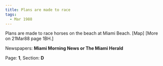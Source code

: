 ```yaml
---  
title: Plans are made to race  
tags:  
  - Mar 1988  
---  
```

  
Plans are made to race horses on the beach at Miami Beach. [Map] [More on 21Mar88 page 1BH.]  
  
Newspapers: **Miami Morning News or The Miami Herald**  
  
Page: **1**, Section: **D** 
